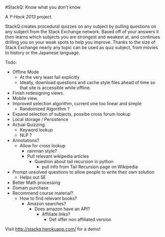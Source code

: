 #StackQ: Know what you don't know

A *Y-Hack 2013* project.

StackQ creates procedural quizzes on any subject by pulling questions on any subject from the Stack Exchange network. Based off of your answers it then learns which subjects you are strongest and weakest at, and continues drilling you on your weak spots to help you improve. Thanks to the size of Stack Exchange nearly any topic can be used as quiz subject,  from movies to history or the Japanese language. 

Todo:

- Offline Mode
  - At the very least fail explicitly
  - Ideally, download questions and cache style files ahead of time so
that site is accessible while offline. 
- Finish redesigning views.
- Mobile view.
- Improved selection algorithm, current one too linear and simple
  - Randomized Algorithm ? 
- Expand selection of subjects, possibe cross forum lookup
- Local storage / Persistence
- Actual Quizzing.
  - Keyword lookup 
  - NLP ?
- Annotations? 
  - Allow for cross lookup
     - rainman style?
     - Pull relevant wikipedia articles
       - Question about tail recursion in python
         - pull info from Tail Recursion page on Wikipedia
- Prompt unsolved questions to allow people to write their own solution 
  - Helps out SE
- Better Math processing
- Domain purchase
- Recommend course material? 
  - How to find relevant books? 
    - Amazon searches?
      - Does amazon have an API?
        - Affiliate links?
          - Def offer non affiliated version

Visit http://stackq.herokuapp.com/ for a demo!
